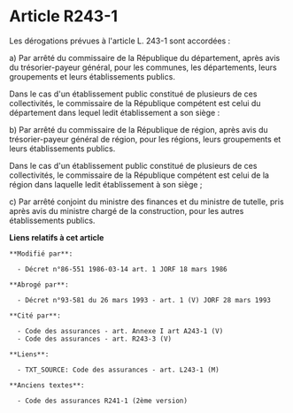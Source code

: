 # Article R243-1

Les dérogations prévues à l'article L. 243-1 sont accordées :

a) Par arrêté du commissaire de la République du département, après avis du trésorier-payeur général, pour les communes, les
départements, leurs groupements et leurs établissements publics.

Dans le cas d'un établissement public constitué de plusieurs de ces collectivités, le commissaire de la République compétent
est celui du département dans lequel ledit établissement a son siège :

b) Par arrêté du commissaire de la République de région, après avis du trésorier-payeur général de région, pour les régions,
leurs groupements et leurs établissements publics.

Dans le cas d'un établissement public constitué de plusieurs de ces collectivités, le commissaire de la République compétent
est celui de la région dans laquelle ledit établissement à son siège ;

c) Par arrêté conjoint du ministre des finances et du ministre de tutelle, pris après avis du ministre chargé de la
construction, pour les autres établissements publics.

**Liens relatifs à cet article**

	**Modifié par**:

	  - Décret n°86-551 1986-03-14 art. 1 JORF 18 mars 1986

	**Abrogé par**:

	  - Décret n°93-581 du 26 mars 1993 - art. 1 (V) JORF 28 mars 1993

	**Cité par**:

	  - Code des assurances - art. Annexe I art A243-1 (V)
	  - Code des assurances - art. R243-3 (V)

	**Liens**:

	  - TXT_SOURCE: Code des assurances - art. L243-1 (M)

	**Anciens textes**:

	  - Code des assurances R241-1 (2ème version)
